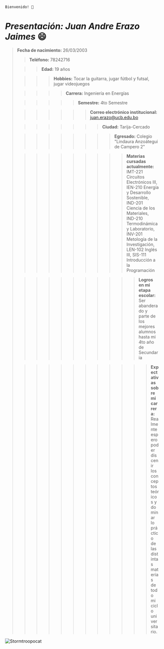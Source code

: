 ```
Bienvenido! 👋
```
# *Presentación: Juan Andre Erazo Jaimes* :smile:
> **Fecha de nacimiento:** 26/03/2003
>
>> **Teléfono:** 78242716
>
>>> **Edad:** 19 años
>
>>>> **Hobbies:** Tocar la guitarra, jugar fútbol y futsal, jugar videojuegos
>
>>>>> **Carrera:** Ingeniería en Energías
>
>>>>>> **Semestre:** 4to Semestre
>
>>>>>>> **Correo electrónico institucional:** juan.erazo@ucb.edu.bo
>
>>>>>>>> **Ciudad:** Tarija-Cercado
>
>>>>>>>>> **Egresado:** Colegio "Lindaura Anzoátegui de Campero 2"
>
>>>>>>>>>> **Materias cursadas actualmente:** IMT-221 Circuitos Electrónicos III, IEN-210 Energía y Desarrollo Sostenible, IND-201 Ciencia de los Materiales, IND-210 Termodinámica y Laboratorio, INV-201 Metología de la Investigación, LEN-102 Inglés III, SIS-111 Introducción a la Programación
> 
>>>>>>>>>>> **Logros en mi etapa escolar:** Ser abanderado y parte de los mejores alumnos hasta mi 4to año de Secundaria
>
>>>>>>>>>>>> **Expectativas sobre mi carrera:** Realmente espero poder discenir los conceptos teóricos y dominar lo práctico de las distintas materias de todo mi ciclo universitario.
>
![Stormtroopocat](https://octodex.github.com/images/stormtroopocat.jpg "The Stormtroopocat")
